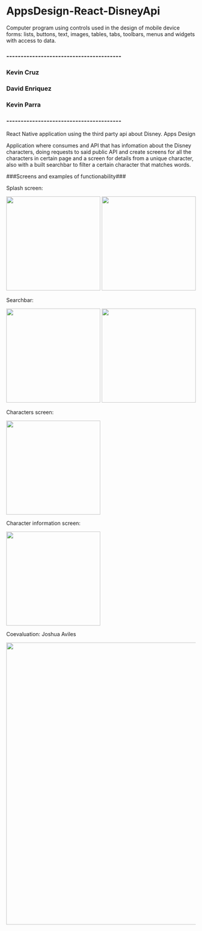 # AppsDesign-React-DisneyApi
Computer program using controls used in the design of mobile device forms: lists, buttons, text, images, tables, tabs, toolbars, menus and widgets with access to data.

<div>
<h3>---------------------------------------- </h3>
<h3>Kevin Cruz</h3>
<h3>David Enriquez</h3>
<h3>Kevin Parra</h3>
<h3>---------------------------------------- </h3>
</div>

React Native application using the third party api about Disney. Apps Design

Application where consumes and API that has infomation about the Disney characters, doing requests to said public API and create screens for all the characters in certain page and a screen for details from a unique character, also with a built searchbar to filter a certain character that matches words.

###Screens and examples of functionability###

Splash screen:
<div>
<img src="https://user-images.githubusercontent.com/81263716/159396518-983b25c4-41d9-454e-b8ca-2d55da4171d0.jpeg" width="250">
<img src="https://user-images.githubusercontent.com/81263716/159396561-906dfa14-6ed6-4f93-9586-4a47829ab0dd.jpeg" width="250">
</div>

Searchbar:
<div>
<img src="https://user-images.githubusercontent.com/81263716/159396606-7d840118-8934-4d62-aea6-7e44f06c0d2e.jpeg" width="250">
<img src="https://user-images.githubusercontent.com/81263716/159396628-1a8e0e65-2d4f-4f8d-ad23-e720448cf97d.jpeg" width="250">
</div>

Characters screen:
<div>
<img src="https://user-images.githubusercontent.com/81263716/159396651-48647968-fc9c-4b98-91d5-6208508fb49e.jpeg" width="250">
</div>

Character information screen:
<div>
<img src="https://user-images.githubusercontent.com/81263716/159396678-34de05d1-0ed3-4858-835a-9fd67bb7b9ea.jpeg" width="250">
</div>



Coevaluation: Joshua Aviles
<div>
<img src="https://user-images.githubusercontent.com/81263716/159417795-048b8ada-ad4f-461f-abd7-03a5526d3037.jpg" width="750">
</div>

